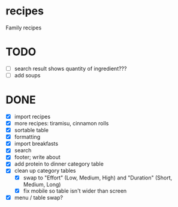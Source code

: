 # recipes
Family recipes

# TODO
- [ ] search result shows quantity of ingredient???
- [ ] add soups

# DONE
- [X] import recipes
- [X] more recipes: tiramisu, cinnamon rolls  
- [X] sortable table
- [X] formatting
- [X] import breakfasts
- [X] search
- [X] footer; write about
- [X] add protein to dinner category table
- [X] clean up category tables
  - [X] swap to "Effort" (Low, Medium, High) and "Duration" (Short, Medium, Long)
  - [X] fix mobile so table isn't wider than screen
- [X] menu / table swap?
